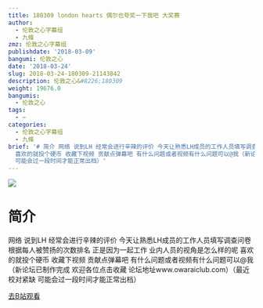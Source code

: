 ```yaml
---
title: 180309 london hearts 偶尔也夸奖一下我吧 大奖赛
author:
  - 伦敦之心字幕组
  - 九條
zmz: 伦敦之心字幕组
publishdate: '2018-03-09'
bangumi: 伦敦之心
date: '2018-03-24'
slug: 2018-03-24-180309-21143842
description: 伦敦之心&#8226;180309
weight: 19676.0
bangumis:
  - 伦敦之心
tags:
  - ~
categories:
  - 伦敦之心字幕组
  - 九條
brief: '# 简介 网络 说到LH 经常会进行辛辣的评价 今天让熟悉LH成员的工作人员填写调查问卷 根据每人被赞扬的次数排名 正是因为一起工作 业内人员的视角是怎么样的呢
  喜欢的就投个硬币 收藏下视频 贡献点弹幕吧 有什么问题或者视频有什么问题可以@我（新论坛已制作完成 欢迎各位点击收藏 论坛地址www.owaraiclub.com）（最近校对紧缺
  可能会过一段时间才能正常出档）'
---
```

![](https://i.imgur.com/cTotO6F.png)
# 简介  
网络
说到LH  经常会进行辛辣的评价 今天让熟悉LH成员的工作人员填写调查问卷 根据每人被赞扬的次数排名 正是因为一起工作 业内人员的视角是怎么样的呢 喜欢的就投个硬币 收藏下视频 贡献点弹幕吧 有什么问题或者视频有什么问题可以@我（新论坛已制作完成 欢迎各位点击收藏 论坛地址www.owaraiclub.com）（最近校对紧缺 可能会过一段时间才能正常出档）  

[去B站观看](https://www.bilibili.com/video/av21143842/)
 
